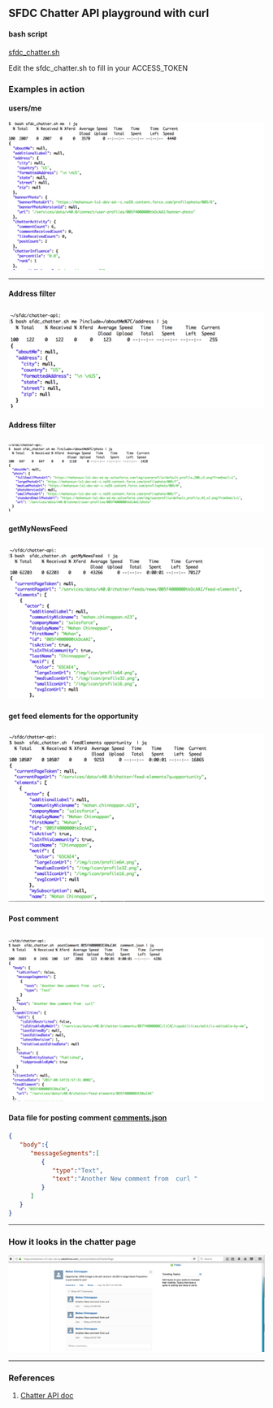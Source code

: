 ## SFDC Chatter API playground with curl


#### bash script

[sfdc_chatter.sh](./sfdc_chatter.sh)


 Edit the sfdc_chatter.sh to fill in your ACCESS_TOKEN



### Examples in action

#### users/me
![users/me](./img/user_me.png)

------
#### Address filter
![](./img/address-filter.png)
------
#### Address filter
![](./img/photo-filter.png)
------
#### getMyNewsFeed
![](./img/getMyNewsFeed.png)		
------
#### get feed elements for the opportunity
![](./img/feedElement-for-oppty.png)
------


#### Post comment
![](./img/postComment-example.png)
------
#### Data file for posting comment [comments.json](./comment.json)
```json
{
   "body":{
      "messageSegments":[
         {
            "type":"Text",
            "text":"Another New comment from  curl "
         }
      ]
   }
}
```
------
### How it looks in the chatter page
![](./img/postComment-screen.png)

------

### References
1. [Chatter API doc](https://developer.salesforce.com/docs/atlas.en-us.chatterapi.meta/chatterapi/features.htm)
